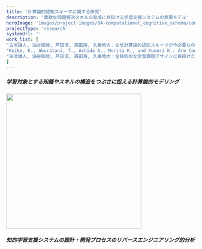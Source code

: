```yaml
---
title: '計算論的認知スキーマに関する研究'
description: '柔軟な問題解決スキルの育成に目掛ける学習支援システムの表現モデル'
heroImage: 'images/project-images/04-computational_cognitive_schema/computational_cognitive_schema.png'
projectType: 'research'
systemUrl: ''
work_list: [
"古池謙人, 油谷知岐, 芦田淳, 森田海, 久乗皓大：なぜ計算論的認知スキーマが今必要なのか？ --システム設計意図の整合性評価・比較・共有に向けて--, 第50回教育システム情報学会全国大会予稿集, to-appear, (2025).",
"Koike, K., Aburatani, T., Ashida A., Morita K., and Kunori K.: Are Cognitive Schemas Taught to Learners Same in Two Systems?: A Computational Approach, Proc. of HCI International 2025, to-appear, (2025).",
"古池謙人, 油谷知岐, 芦田淳, 森田海, 久乗皓大：合目的的な学習課題デザインに目掛けたドメインモデル設計プロセスの初期検討, 人工知能学会 第102回 先進的学習科学と工学研究会, SIG-ALST-102-07, pp.38-43, (2024).",
]
---
```


<!------ 事例1 ------->
<div class="indentContent">
<h5 class="indentContentTitle">学習対象とする知識やスキルの構造をつぶさに捉える計算論的モデリング</h5>

<img width=360 src="../../images/project-images/04-computational_cognitive_schema/ccs-instance.png" alt="" />

</div>

<!------ 事例2 ------->
<div class="indentContent">
<h5 class="indentContentTitle">知的学習支援システムの設計・開発プロセスのリバースエンジニアリング的分析</h5>

</div>
